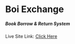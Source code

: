 # Boi Exchange

##### Book Borrow & Return System

Live Site Link: [Click Here](https://boi-exchange-web.web.app/)
